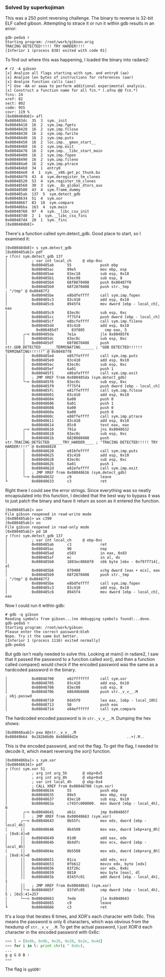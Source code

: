 ### Solved by superkojiman

This was a 250 point reversing challenge. The binary to reverse is 32-bit ELF called gibson. Attempting to strace it or run it within gdb results in an error:

```
gdb-peda$ r
Starting program: /root/work/gibson.orig
TRACING DETECTED!!!!! TRY HARDER!!!!
[Inferior 1 (process 838) exited with code 01]
```

To find out where this was happening, I loaded the binary into radare2:

```
# r2 -A gibson
[x] Analyze all flags starting with sym. and entry0 (aa)
[x] Analyze len bytes of instructions for references (aar)
[x] Analyze function calls (aac)
[*] Use -AA or aaaa to perform additional experimental analysis.
[x] Construct a function name for all fcn.* (.afna @@ fcn.*)
fcns: 24
xref: 82
sect: 802
code: 955
covr: 119 %
[0x080484b0]> afl
0x080483dc  35  3  sym._init
0x08048410  16  2  sym.imp.fgets
0x08048420  16  2  sym.imp.fclose
0x08048430  16  2  sym.imp.fwrite
0x08048440  16  2  sym.imp.puts
0x08048450  16  2  loc.imp.__gmon_start__
0x08048460  16  2  sym.imp.exit
0x08048470  16  2  sym.imp.__libc_start_main
0x08048480  16  2  sym.imp.fopen
0x08048490  16  2  sym.imp.fileno
0x080484a0  16  2  sym.imp.ptrace
0x080484b0  34  1  entry0
0x080484e0  4  1  sym.__x86.get_pc_thunk.bx
0x080484f0  43  4  sym.deregister_tm_clones
0x08048520  53  4  sym.register_tm_clones
0x08048560  30  3  sym.__do_global_dtors_aux
0x08048580  43  4  sym.frame_dummy
0x080485ab  137  5  sym.detect_gdb
0x08048634  51  4  sym.xor
0x08048667  83  10  sym.compare
0x080486ba  163  4  sym.main
0x08048760  97  4  sym.__libc_csu_init
0x080487d0  2  1  sym.__libc_csu_fini
0x080487d4  20  1  sym._fini
[0x080484b0]>
```

There's a function called sym.detect_gdb. Good place to start, so I examined it:

```
[0x080484b0]> s sym.detect_gdb
[0x080485ab]> pdf
╒ (fcn) sym.detect_gdb 137
│           ; var int local_ch     @ ebp-0xc
│           0x080485ab      55             push ebp
│           0x080485ac      89e5           mov ebp, esp
│           0x080485ae      83ec18         sub esp, 0x18
│           0x080485b1      83ec08         sub esp, 8
│           0x080485b4      68f0870408     push 0x80487f0
│           0x080485b9      68f2870408     push str._tmp               ; "/tmp" @ 0x80487f2
│           0x080485be      e8bdfeffff     call sym.imp.fopen
│           0x080485c3      83c410         add esp, 0x10
│           0x080485c6      8945f4         mov dword [ebp - local_ch], eax
│           0x080485c9      83ec0c         sub esp, 0xc
│           0x080485cc      ff75f4         push dword [ebp - local_ch]
│           0x080485cf      e8bcfeffff     call sym.imp.fileno
│           0x080485d4      83c410         add esp, 0x10
│             0x080485d7      83f805         cmp eax, 5
│       ┌─< 0x080485da      7e1a           jle 0x80485f6
│       │   0x080485dc      83ec0c         sub esp, 0xc
│       │   0x080485df      68f8870408     push str.GDB_DETECTED_______TERMINATING______ ; "GDB DETECTED!!!!!! TERMINATING!!!!!!" @ 0x80487f8
│       │   0x080485e4      e857feffff     call sym.imp.puts
│       │   0x080485e9      83c410         add esp, 0x10
│       │   0x080485ec      83ec0c         sub esp, 0xc
│       │   0x080485ef      6a01           push 1
│       │   0x080485f1      e86afeffff     call sym.imp.exit
│       │   ; JMP XREF from 0x080485da (sym.detect_gdb)
│       └─> 0x080485f6      83ec0c         sub esp, 0xc
│           0x080485f9      ff75f4         push dword [ebp - local_ch]
│           0x080485fc      e81ffeffff     call sym.imp.fclose
│           0x08048601      83c410         add esp, 0x10
│           0x08048604      6a00           push 0
│           0x08048606      6a01           push 1
│           0x08048608      6a00           push 0
│           0x0804860a      6a00           push 0
│           0x0804860c      e88ffeffff     call sym.imp.ptrace
│           0x08048611      83c410         add esp, 0x10
│           0x08048614      85c0           test eax, eax
│       ┌─< 0x08048616      791a           jns 0x8048632
│       │   0x08048618      83ec0c         sub esp, 0xc
│       │   0x0804861b      6820880408     push str.TRACING_DETECTED______TRY_HARDER____ ; "TRACING DETECTED!!!!! TRY HARDER!!!!" @ 0x8048820
│       │   0x08048620      e81bfeffff     call sym.imp.puts
│       │   0x08048625      83c410         add esp, 0x10
│       │   0x08048628      83ec0c         sub esp, 0xc
│       │   0x0804862b      6a01           push 1
│       │   0x0804862d      e82efeffff     call sym.imp.exit
│       │   ; JMP XREF from 0x08048616 (sym.detect_gdb)
│       └─> 0x08048632      c9             leave
╘           0x08048633      c3             ret
```

Right there I could see the error strings. Since everything was so neatly encapsulated into this function, I decided that the best way to bypass it was to just patch the binary and have it return as soon as it entered the function. 

```
[0x080485ab]> oo+
File gibson reopened in read-write mode
[0x080485ab]> wx c390
[0x080485ab]> oo
File gibson reopened in read-only mode
[0x080485ab]> pd 10
╒ (fcn) sym.detect_gdb 137
│           ; var int local_ch     @ ebp-0xc
│           0x080485ab      c3             ret
│           0x080485ac      90             nop
│           0x080485ad      e583           in eax, 0x83
│           0x080485af      ec             in al, dx
│           0x080485b0      1883ec0868f0   sbb byte [ebx - 0xf97f714], al
│           0x080485b6      870408         xchg dword [eax + ecx], eax
│           0x080485b9      68f2870408     push str._tmp               ; "/tmp" @ 0x80487f2
│           0x080485be      e8bdfeffff     call sym.imp.fopen
│           0x080485c3      83c410         add esp, 0x10
│           0x080485c6      8945f4         mov dword [ebp - local_ch], eax
```

Now I could run it within gdb:

```
# gdb -q gibson 
Reading symbols from gibson...(no debugging symbols found)...done. 
gdb-peda$ r 
Starting program: /root/work/gibson 
Please enter the correct password:bleh 
Nope. Try it the same but better. 
[Inferior 1 (process 1116) exited normally] 
gdb-peda$
```

But gdb isn't really needed to solve this. Looking at main() in radare2, I saw that it passed the password to a function called xor(), and then a function called compare() would check if the encoded password was the same as a hardcoded password in the binary. 

```
│           0x08048700      e82fffffff     call sym.xor
│           0x08048705      83c410         add esp, 0x10
│           0x08048708      83ec08         sub esp, 8
│           0x0804870b      68649b0408     push str._v_v__.M           ; obj.passwd
│           0x08048710      8d45f0         lea eax, [ebp - local_10h]
│           0x08048713      50             push eax
│           0x08048714      e84effffff     call sym.compare
```

The hardcoded encoded password is in `str._v_v__.M`. Dumping the hex shows:

```
[0x08048aab]> pxw 8@str._v_v__.M
0x08049b64  0x282b0b0b 0x00004d2e                      ..+(.M..
```

This is the encoded password, and not the flag. To get the flag, I needed to decode it, which meant reversing the xor() function. 

```
[0x080486ba]> s sym.xor
[0x08048634]> pdf
╒ (fcn) sym.xor 51
│           ; arg int arg_5h       @ ebp+0x5
│           ; arg int arg_8h       @ ebp+0x8
│           ; var int local_4h     @ ebp-0x4
│           ; CALL XREF from 0x08048700 (sym.xor)
│           0x08048634      55             push ebp
│           0x08048635      89e5           mov ebp, esp
│           0x08048637      83ec10         sub esp, 0x10
│           0x0804863a      c745fc000000.  mov dword [ebp - local_4h], 0
│       ┌─< 0x08048641      eb1c           jmp 0x804865f
│       │   ; JMP XREF from 0x08048663 (sym.xor)
│      ┌──> 0x08048643      8b55fc         mov edx, dword [ebp - local_4h]
│      ││   0x08048646      8b4508         mov eax, dword [ebp+arg_8h] ; [0x8:4]=0
│      ││   0x08048649      01d0           add eax, edx
│      ││   0x0804864b      8b4dfc         mov ecx, dword [ebp - local_4h]
│      ││   0x0804864e      8b5508         mov edx, dword [ebp+arg_8h] ; [0x8:4]=0
│      ││   0x08048651      01ca           add edx, ecx
│      ││   0x08048653      0fb612         movzx edx, byte [edx]
│      ││   0x08048656      83f26c         xor edx, 0x6c
│      ││   0x08048659      8810           mov byte [eax], dl
│      ││   0x0804865b      8345fc01       add dword [ebp - local_4h], 1
│      ││   ; JMP XREF from 0x08048641 (sym.xor)
│      │└─> 0x0804865f      837dfc05       cmp dword [ebp - local_4h], 5 ; [0x5:4]=257
│      └──< 0x08048663      7ede           jle 0x8048643
│           0x08048665      c9             leave
╘           0x08048666      c3             ret
```

It's a loop that iterates 6 times, and XOR's each character with 0x6c. This means the password is only 6 characters, which was obvious from the hexdump of `str._v_v__.M`. To get the actual password, I just XOR'd each character in the encoded password with 0x6c:

```python
>>> l = [0x0b, 0x0b, 0x2b, 0x28, 0x2e, 0x4d]
>>> for i in l: print chr(i ^ 0x6c),
...
g g G D B !
>>>
```

The flag is `ggGDB!`
